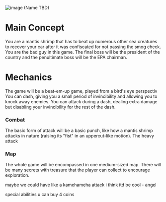 ![image](https://github.com/user-attachments/assets/b4dfffa6-4170-4c9b-a61d-4827c08aef31)
(Name TBD)

# Main Concept

You are a mantis shrimp that has to beat up numerous other sea creatures to recover your car after it was confiscated for not passing the smog check. You are the bad guy in this game. The final boss will be the president of the country and the penultimate boss will be the EPA chairman.

# Mechanics
The game will be a beat-em-up game, played from a bird's eye perspectiv
You can dash, giving you a small period of invincibility and allowing you to knock away enemies. You can attack during a dash, dealing extra damage but disabling your invincibility for the rest of the dash.
### Combat
The basic form of attack will be a basic punch, like how a mantis shrimp attacks in nature (raising its "fist" in an uppercut-like motion). The heavy attack
### Map
The whole game will be encompassed in one medium-sized map. There will be many secrets with treasure that the player can collect to encourage exploration.

maybe we could have like a kamehameha attack i think itd be cool - angel

special abilities u can buy 4 coins
